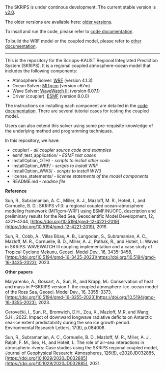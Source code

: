 The SKRIPS is under continous development. The current stable version is [v2.0](https://github.com/iurnus/scripps_kaust_model/releases/tag/v2.0).

<!---
The most recent stable version is v1.2. It is available here: [download v1.2](https://github.com/iurnus/scripps_kaust_model/releases/tag/v1.2)
-->

The older versions are available here: [older versions](https://github.com/iurnus/scripps_kaust_model/releases).

To insall and run the code, please refer to [code documentation](https://skrips.readthedocs.io/en/latest/).

To build the WRF model or the coupled model, please refer to [other documentation](https://github.com/iurnus/coupled_model_other_docs).

********************************************************************************************

This is the repository for the Scripps-KAUST Regional Integrated Prediction System (SKRIPS). 
It is a regional coupled atmosphere-ocean model that includes the following components:

* Atmosphere Solver: [WRF](https://github.com/wrf-model/WRF/releases/tag/v4.1.3) (version 4.1.3)
* Ocean Solver: [MITgcm](https://github.com/MITgcm/MITgcm/releases/tag/checkpoint67m) (version c67m)
* Wave Solver: [WaveWatch III](https://github.com/NOAA-EMC/WW3/archive/refs/tags/6.07.1.zip) (version 6.07.1)
* Driver (coupler): [ESMF](https://www.earthsystemcog.org/projects/esmf/download_800) (version 8.0.0)

The instructions on installing each component are detailed in the [code documentation](https://skrips.readthedocs.io/en/latest/). 
There are several tutorial cases for testing the coupled model.

Users can also extend this solver using some pre-requisite knowledge of the underlying method and programming techniques.

In this repository, we have:

* coupler/ - *all coupler source code and examples*
* esmf\_test\_application/ - *ESMF test cases*
* installOption\_OTH/ - *scripts to install other code*
* installOption\_WRF/ - *scripts to install WRF*
* installOption\_WW3/ - *scripts to install WW3*
* license\_statements/ - *license statements of the model components*
* README.md - *readme file*

**Reference**

Sun, R., Subramanian, A. C., Miller, A. J., Mazloff, M. R., Hoteit, I., and Cornuelle, B. D.: SKRIPS v1.0: a regional coupled ocean–atmosphere modeling framework (MITgcm–WRF) using ESMF/NUOPC, description and preliminary results for the Red Sea, Geoscientific Model Development, 12, 4221–4244, [https://doi.org/10.5194/gmd-12-4221-2019](https://doi.org/10.5194/gmd-12-4221-2019), 2019.

Sun, R., Cobb, A., Villas Bôas, A. B., Langodan, S., Subramanian, A. C., Mazloff, M. R., Cornuelle, B. D., Miller, A. J., Pathak, R., and Hoteit, I.: Waves in SKRIPS: WAVEWATCH III coupling implementation and a case study of Tropical Cyclone Mekunu, Geosci. Model Dev., 16, 3435–3458, [https://doi.org/10.5194/gmd-16-3435-2023](https://doi.org/10.5194/gmd-16-3435-2023), 2023.

**Other papers**

Malyarenko, A., Gossart, A., Sun, R., and Krapp, M.: Conservation of heat and mass in P-SKRIPS version 1: the coupled atmosphere–ice–ocean model of the Ross Sea, Geosci. Model Dev., 16, 3355–3373, [https://doi.org/10.5194/gmd-16-3355-2023](https://doi.org/10.5194/gmd-16-3355-2023), 2023.

Cerovečki, I., Sun, R., Bromwich, D.H., Zou, X., Mazloff, M.R. and Wang, S.H., 2022. Impact of downward longwave radiative deficits on Antarctic sea-ice extent predictability during the sea ice growth period. Environmental Research Letters, 17(8), p.084008.

Sun, R., Subramanian, A. C., Cornuelle, B. D., Mazloff, M. R., Miller, A. J., Ralph, F. M., Seo, H., and Hoteit, I.: The role of air–sea interactions in atmospheric rivers: Case studies using the SKRIPS regional coupled model, Journal of Geophysical Research: Atmospheres, 126(6), e2020JD032885, [https://doi.org/10.1029/2020JD032885](https://doi.org/10.1029/2020JD032885), 2021.
